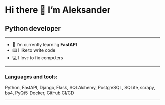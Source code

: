 
  # Hi there 👋 I’m Aleksander
  ## **Python developer**
  

  
-- - 

- 🌱 I’m currently learning **FastAPI** 
- ⌨️ I like to write code 
- 💻 I love to fix computers 
-- -
### **Languages and tools:** 
Python, FastAPI, Django, Flask, SQLAlchemy, PostgreSQL, SQLite, scrapy, bs4, PyQt5, Docker, GitHub CI/CD

<!--![Python](https://img.shields.io/badge/-python-9cf)-->
</h3>

<hr>

<!--

Here are some ideas to get you started:

- 🔭 I’m currently working on ...
- 🌱 I’m currently learning ...
- 👯 I’m looking to collaborate on ...
- 🤔 I’m looking for help with ...
- 💬 Ask me about ...
- 📫 How to reach me: ...
- 😄 Pronouns: ...
- ⚡ Fun fact: ...
-->

